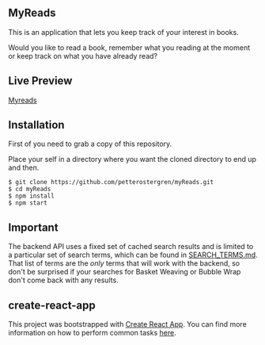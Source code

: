 ## MyReads
This is an application that lets you keep track of your interest in books.

Would you like to read a book, remember what you reading at the moment or keep track on what you have already read?

## Live Preview
  [Myreads](https://pettermyreads.herokuapp.com/)

## Installation

First of you need to grab a copy of this repository.

Place your self in a directory where you want the cloned directory to end up and then.


    $ git clone https://github.com/petterostergren/myReads.git
    $ cd myReads
    $ npm install
    $ npm start


## Important
The backend API uses a fixed set of cached search results and is limited to a particular set of search terms, which can be found in [SEARCH_TERMS.md](SEARCH_TERMS.md). That list of terms are the _only_ terms that will work with the backend, so don't be surprised if your searches for Basket Weaving or Bubble Wrap don't come back with any results.

## create-react-app

This project was bootstrapped with [Create React App](https://github.com/facebookincubator/create-react-app). You can find more information on how to perform common tasks [here](https://github.com/facebookincubator/create-react-app/blob/master/packages/react-scripts/template/README.md).

